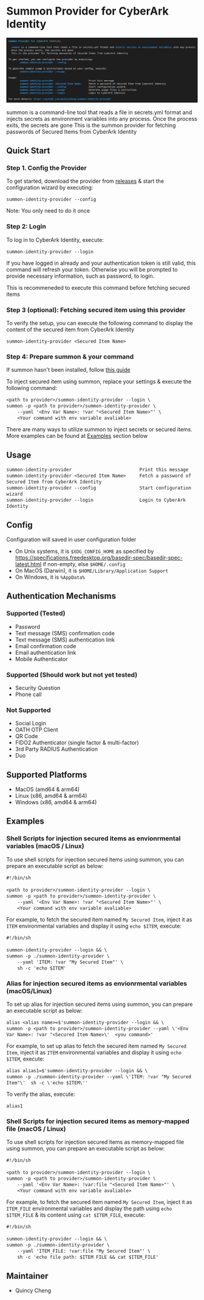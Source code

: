 # Summon Provider for CyberArk Identity

![Summon Provider for CyberArk Identity](./assets/summon-identity-provider.png)

summon is a command-line tool that reads a file in secrets.yml format and injects secrets as environment variables into any process. Once the process exits, the secrets are gone
This is the summon provider for fetching passwords of Secured Items from CyberArk Identity

## Quick Start

### Step 1. Config the Provider  

To get started, download the provider from [releases](https://github.com/quincycheng/summon-identity-provider/releases) & start the configuration wizard by executing:
```
summon-identity-provider --config
````

Note: You only need to do it once

### Step 2: Login

To log in to CyberArk Identity, execute:
```
summon-identity-provider --login
```

If you have logged in already and your authentication token is still valid, this command will refresh your token.
Otherwise you will be prompted to provide necessary information, such as password, to login.

This is recommeneded to execute this command before fetching secured items

### Step 3 (optional): Fetching secured item using this provider

To verify the setup, you can execute the following command to display the content of the secured item from CyberArk Identity
```
summon-identity-provider <Secured Item Name>
```


### Step 4: Prepare summon & your command

If summon hasn't been installed, follow [this guide](https://github.com/cyberark/summon#install) 


To inject secured item using summon, replace your settings & execute the following command:
```
<path to provider>/summon-identity-provider --login \
summon -p <path to provider>/summon-identity-provider \
    --yaml '<Env Var Name>: !var "<Secured Item Name>"' \
    <Your command with env variable avaliable>
```

There are many ways to utilize summon to inject secrets or secured items. More examples can be found at [Examples](#Examples) section below

## Usage

```
summon-identity-provider                         Print this message
summon-identity-provider <Secured Item Name>     Fetch a password of Secured Item from CyberArk Identity
summon-identity-provider --config                Start configuration wizard
summon-identity-provider --login                 Login to CyberArk Identity
```



## Config
Configuration will saved in user configuration folder

- On Unix systems, it is `$XDG_CONFIG_HOME` as specified by https://specifications.freedesktop.org/basedir-spec/basedir-spec-latest.html if non-empty, else `$HOME/.config`
- On MacOS (Darwin), it is `$HOME/Library/Application Support`
- On Windows, it is `%AppData%`

## Authentication Mechanisms

### Supported (Tested)
 - Password
 - Text message (SMS) confirmation code	
 - Text message (SMS) authentication link
 - Email confirmation code	
 - Email authentication link	
- Mobile Authenticator	


### Supported (Should work but not yet tested)
 - Security Question
 - Phone call

### Not Supported
 - Social Login
 - OATH OTP Client
 - QR Code	
 - FIDO2 Authenticator (single factor & multi-factor)
 - 3rd Party RADIUS Authentication	
 - Duo

## Supported Platforms

- MacOS (amd64 & arm64)
- Linux (x86, amd64 & arm64)
- Windows (x86, amd64 & arm64)

## Examples

### Shell Scripts for injection secured items as envionrmental variables (macOS / Linux)

To use shell scripts for injection secured items using summon, you can prepare an executable script as below:
```
#!/bin/sh

<path to provider>/summon-identity-provider --login \
summon -p <path to provider>/summon-identity-provider \
    --yaml '<Env Var Name>: !var "<Secured Item Name>"' \
    <Your command with env variable avaliable>
```

For example, to fetch the secured item named `My Secured Item`, inject it as `ITEM` environmental variables and display it using `echo $ITEM`, execute:
```
#!/bin/sh

summon-identity-provider --login && \
summon -p ./summon-identity-provider \
    --yaml 'ITEM: !var "My Secured Item"' \
    sh -c 'echo $ITEM'
```

### Alias for injection secured items as envionrmental variables (macOS/Linux)

To set up alias for injection secured items using summon, you can prepare an executable script as below:
```
alias <alias name>=$'summon-identity-provider --login && \
summon -p <path to provider>/summon-identity-provider --yaml \'<Env Var Name>: !var "<Secured Item Name>\'  <you command>'
```

For example, to set up alias to fetch the secured item named `My Secured Item`, inject it as `ITEM` environmental variables and display it using `echo $ITEM`, execute:
```
alias alias1=$'summon-identity-provider --login && \
summon -p ./summon-identity-provider --yaml \'ITEM: !var "My Secured Item"\'  sh -c \'echo $ITEM\''
```

To verify the alias, execute:
```
alias1
```

### Shell Scripts for injection secured items as memory-mapped file (macOS / Linux)

To use shell scripts for injection secured items as memory-mapped file using summon, you can prepare an executable script as below:
```
#!/bin/sh

<path to provider>/summon-identity-provider --login \
summon -p <path to provider>/summon-identity-provider \
    --yaml '<Env Var Name>: !var:file "<Secured Item Name>"' \
    <Your command with env variable avaliable>
```

For example, to fetch the secured item named `My Secured Item`, inject it as `ITEM_FILE` environmental variables and display the path using `echo $ITEM_FILE` & its content using `cat $ITEM_FILE`, execute:
```
#!/bin/sh

summon-identity-provider --login && \
summon -p ./summon-identity-provider \
    --yaml 'ITEM_FILE: !var:file "My Secured Item"' \
    sh -c 'echo file path: $ITEM FILE && cat $ITEM_FILE'
```


## Maintainer
 - Quincy Cheng